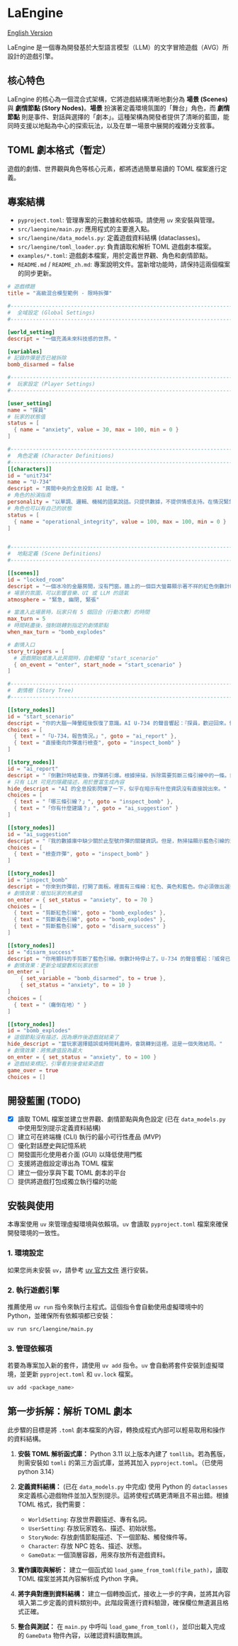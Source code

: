 # LaEngine

[English Version](./README.md)

LaEngine 是一個專為開發基於大型語言模型（LLM）的文字冒險遊戲（AVG）所設計的遊戲引擎。

## 核心特色

LaEngine 的核心為一個混合式架構，它將遊戲結構清晰地劃分為 **場景 (Scenes)** 與 **劇情節點 (Story Nodes)**。**場景** 扮演著定義環境氛圍的「舞台」角色，而 **劇情節點** 則是事件、對話與選擇的「劇本」。這種架構為開發者提供了清晰的藍圖，能同時支援以地點為中心的探索玩法，以及在單一場景中展開的複雜分支敘事。

## TOML 劇本格式（暫定）

遊戲的劇情、世界觀與角色等核心元素，都將透過簡單易讀的 TOML 檔案進行定義。

## 專案結構

- `pyproject.toml`: 管理專案的元數據和依賴項。請使用 `uv` 來安裝與管理。
- `src/laengine/main.py`: 應用程式的主要進入點。
- `src/laengine/data_models.py`: 定義遊戲資料結構 (dataclasses)。
- `src/laengine/toml_loader.py`: 負責讀取和解析 TOML 遊戲劇本檔案。
- `examples/*.toml`: 遊戲劇本檔案，用於定義世界觀、角色和劇情節點。
- `README.md` / `README_zh.md`: 專案說明文件。當新增功能時，請保持這兩個檔案的同步更新。

```toml
# 遊戲標題
title = "高級混合模型範例 - 限時拆彈"

#------------------------------------------------------------------------------
#  全域設定 (Global Settings)
#------------------------------------------------------------------------------

[world_setting]
descript = "一個充滿未來科技感的世界。"

[variables]
# 記錄炸彈是否已被拆除
bomb_disarmed = false

#------------------------------------------------------------------------------
#  玩家設定 (Player Settings)
#------------------------------------------------------------------------------

[user_setting]
name = "探員"
# 玩家的狀態值
status = [
  { name = "anxiety", value = 30, max = 100, min = 0 }
]

#------------------------------------------------------------------------------
#  角色定義 (Character Definitions)
#------------------------------------------------------------------------------
[[characters]]
id = "unit734"
name = "U-734"
descript = "房間中央的全息投影 AI 助理。"
# 角色的扮演指南
personality = "以單調、邏輯、機械的語氣說話。只提供數據，不提供情感支持。在情況緊急時，會重複關鍵指令。"
# 角色也可以有自己的狀態
status = [
  { name = "operational_integrity", value = 100, max = 100, min = 0 }
]


#------------------------------------------------------------------------------
#  地點定義 (Scene Definitions)
#------------------------------------------------------------------------------

[[scenes]]
id = "locked_room"
descript = "一個冰冷的金屬房間，沒有門窗。牆上的一個巨大螢幕顯示著不祥的紅色倒數計時。"
# 場景的氛圍，可以影響音樂、UI 或 LLM 的語氣
atmosphere = "緊急, 幽閉, 緊張"

# 當進入此場景時，玩家只有 5 個回合（行動次數）的時間
max_turn = 5
# 時間耗盡後，強制跳轉到指定的劇情節點
when_max_turn = "bomb_explodes"

# 劇情入口
story_triggers = [
  # 遊戲開始或進入此房間時，自動觸發 "start_scenario"
  { on_event = "enter", start_node = "start_scenario" }
]

#------------------------------------------------------------------------------
#  劇情樹 (Story Tree)
#------------------------------------------------------------------------------

[[story_nodes]]
id = "start_scenario"
descript = "你的大腦一陣暈眩後恢復了意識。AI U-734 的聲音響起：『探員，歡迎回來。情況分析：偵測到一枚即將引爆的炸彈。建議立即處理。』"
choices = [
  { text = "「U-734，報告情況。」", goto = "ai_report" },
  { text = "直接衝向炸彈進行檢查", goto = "inspect_bomb" }
]

[[story_nodes]]
id = "ai_report"
descript = "『倒數計時結束後，炸彈將引爆。根據掃描，拆除需要剪斷三條引線中的一條。錯誤的選擇將導致立即引爆。』"
# 只有 LLM 可見的隱藏描述，用於豐富生成內容
hide_descript = "AI 的全息投影閃爍了一下，似乎在暗示有什麼資訊沒有直接說出來。"
choices = [
  { text = "「哪三條引線？」", goto = "inspect_bomb" },
  { text = "「你有什麼建議？」", goto = "ai_suggestion" }
]

[[story_nodes]]
id = "ai_suggestion"
descript = "『我的數據庫中缺少關於此型號炸彈的關鍵資訊。但是，熱掃描顯示藍色引線的溫度略高於其他兩條。』"
choices = [
  { text = "檢查炸彈", goto = "inspect_bomb" }
]

[[story_nodes]]
id = "inspect_bomb"
descript = "你來到炸彈前，打開了面板。裡面有三條線：紅色、黃色和藍色。你必須做出選擇。"
# 劇情效果：增加玩家的焦慮值
on_enter = { set_status = "anxiety", to = 70 }
choices = [
  { text = "剪斷紅色引線", goto = "bomb_explodes" },
  { text = "剪斷黃色引線", goto = "bomb_explodes" },
  { text = "剪斷藍色引線", goto = "disarm_success" }
]

[[story_nodes]]
id = "disarm_success"
descript = "你用顫抖的手剪斷了藍色引線。倒數計時停止了。U-734 的聲音響起：『威脅已解除。做得好，探員。』"
# 劇情效果：更新全域變數和玩家狀態
on_enter = [
    { set_variable = "bomb_disarmed", to = true },
    { set_status = "anxiety", to = 10 }
]
choices = [
  { text = "（癱倒在地）" }
]

[[story_nodes]]
id = "bomb_explodes"
# 這個節點沒有描述，因為爆炸後遊戲就結束了
hide_descript = "當玩家選擇錯誤或時間耗盡時，會跳轉到這裡。這是一個失敗結局。"
# 劇情效果：將焦慮值設為最大
on_enter = { set_status = "anxiety", to = 100 }
# 遊戲結束標記，引擎看到後會結束遊戲
game_over = true
choices = []
```

## 開發藍圖 (TODO)

- [x] 讀取 TOML 檔案並建立世界觀、劇情節點與角色設定 (已在 `data_models.py` 中使用型別提示定義資料結構)
- [ ] 建立可在終端機 (CLI) 執行的最小可行性產品 (MVP)
- [ ] 優化對話歷史與記憶系統
- [ ] 開發圖形化使用者介面 (GUI) 以降低使用門檻
- [ ] 支援將遊戲設定導出為 TOML 檔案
- [ ] 建立一個分享與下載 TOML 劇本的平台
- [ ] 提供將遊戲打包成獨立執行檔的功能

## 安裝與使用

本專案使用 `uv` 來管理虛擬環境與依賴項。`uv` 會讀取 `pyproject.toml` 檔案來確保開發環境的一致性。

### 1. 環境設定

如果您尚未安裝 `uv`，請參考 [uv 官方文件](https://github.com/astral-sh/uv) 進行安裝。

### 2. 執行遊戲引擎

推薦使用 `uv run` 指令來執行主程式。這個指令會自動使用虛擬環境中的 Python，並確保所有依賴項都已安裝：

```bash
uv run src/laengine/main.py
```

### 3. 管理依賴項

若要為專案加入新的套件，請使用 `uv add` 指令。`uv` 會自動將套件安裝到虛擬環境，並更新 `pyproject.toml` 和 `uv.lock` 檔案。

```bash
uv add <package_name>
```

## 第一步拆解：解析 TOML 劇本

此步驟的目標是將 `.toml` 劇本檔案的內容，轉換成程式內部可以輕易取用和操作的資料結構。

1.  **安裝 TOML 解析函式庫：** Python 3.11 以上版本內建了 `tomllib`。若為舊版，則需安裝如 `tomli` 的第三方函式庫，並將其加入 `pyproject.toml`。（已使用python 3.14）

2.  **定義資料結構：** (已在 `data_models.py` 中完成) 使用 Python 的 `dataclasses` 來定義核心遊戲物件並加入型別提示。這將使程式碼更清晰且不易出錯。根據 TOML 格式，我們需要：
    *   `WorldSetting`: 存放世界觀描述、專有名詞。
    *   `UserSetting`: 存放玩家姓名、描述、初始狀態。
    *   `StoryNode`: 存放劇情節點描述、下一個節點、觸發條件等。
    *   `Character`: 存放 NPC 姓名、描述、狀態。
    *   `GameData`: 一個頂層容器，用來存放所有遊戲資料。

3.  **實作讀取與解析：** 建立一個函式如 `load_game_from_toml(file_path)`，讀取 TOML 檔案並將其內容解析成 Python 字典。

4.  **將字典對應到資料結構：** 建立一個轉換函式，接收上一步的字典，並將其內容填入第二步定義的資料類別中。此階段需進行資料驗證，確保欄位無遺漏且格式正確。

5.  **整合與測試：** 在 `main.py` 中呼叫 `load_game_from_toml()`，並印出載入完成的 `GameData` 物件內容，以確認資料讀取無誤。
